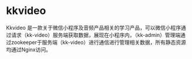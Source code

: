# kkvideo
Kkvideo 是一款关于微信小程序及音频产品相关的学习产品，可以微信小程序通过请求（kk-video）服务端获取数据，展现在小程序内，（kk-admin）管理端通过zookeeper于服务端（kk-video）进行通信进行管理相关数据，所有静态资源均通过Nginx访问。
